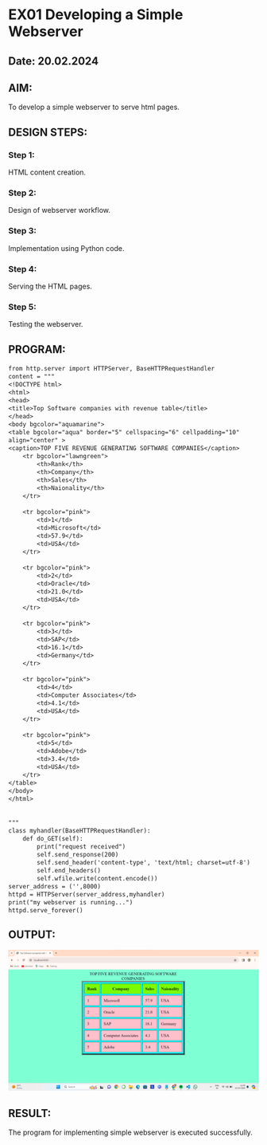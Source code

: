 # EX01 Developing a Simple Webserver
## Date: 20.02.2024

## AIM:
To develop a simple webserver to serve html pages.

## DESIGN STEPS:
### Step 1: 
HTML content creation.

### Step 2:
Design of webserver workflow.

### Step 3:
Implementation using Python code.

### Step 4:
Serving the HTML pages.

### Step 5:
Testing the webserver.

## PROGRAM:
```
from http.server import HTTPServer, BaseHTTPRequestHandler
content = """
<!DOCTYPE html>
<html>
<head>
<title>Top Software companies with revenue table</title>
</head>
<body bgcolor="aquamarine">
<table bgcolor="aqua" border="5" cellspacing="6" cellpadding="10" align="center" >
<caption>TOP FIVE REVENUE GENERATING SOFTWARE COMPANIES</caption>
	<tr bgcolor="lawngreen">
		<th>Rank</th>
		<th>Company</th>
		<th>Sales</th>
		<th>Naionality</th>
	</tr>
	
	<tr bgcolor="pink">
		<td>1</td>
		<td>Microsoft</td>
		<td>57.9</td>
		<td>USA</td>
	</tr>

	<tr bgcolor="pink">
		<td>2</td>
		<td>Oracle</td>
		<td>21.0</td>
		<td>USA</td>
	</tr>

	<tr bgcolor="pink">
		<td>3</td>
		<td>SAP</td>
		<td>16.1</td>
		<td>Germany</td>
	</tr>
	
	<tr bgcolor="pink">
		<td>4</td>
		<td>Computer Associates</td>
		<td>4.1</td>
		<td>USA</td>
	</tr>

	<tr bgcolor="pink">
		<td>5</td>
		<td>Adobe</td>
		<td>3.4</td>
		<td>USA</td>
	</tr>
</table>
</body>
</html>


"""
class myhandler(BaseHTTPRequestHandler):
    def do_GET(self):
        print("request received")
        self.send_response(200)
        self.send_header('content-type', 'text/html; charset=utf-8')
        self.end_headers()
        self.wfile.write(content.encode())
server_address = ('',8000)
httpd = HTTPServer(server_address,myhandler)
print("my webserver is running...")
httpd.serve_forever()
```

## OUTPUT:

![alt text](image.png)

## RESULT:
The program for implementing simple webserver is executed successfully.
